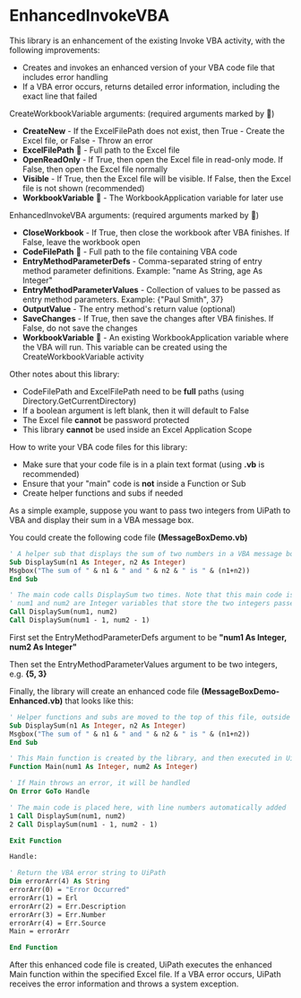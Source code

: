 # EnhancedInvokeVBA
This library is an enhancement of the existing Invoke VBA activity, with the following improvements:
- Creates and invokes an enhanced version of your VBA code file that includes error handling
- If a VBA error occurs, returns detailed error information, including the exact line that failed

CreateWorkbookVariable arguments: (required arguments marked by :triangular_flag_on_post:)
- **CreateNew** - If the ExcelFilePath does not exist, then True - Create the Excel file, or False - Throw an error
- **ExcelFilePath** :triangular_flag_on_post: - Full path to the Excel file
- **OpenReadOnly** - If True, then open the Excel file in read-only mode. If False, then open the Excel file normally
- **Visible** - If True, then the Excel file will be visible. If False, then the Excel file is not shown (recommended)
- **WorkbookVariable** :triangular_flag_on_post: - The WorkbookApplication variable for later use

EnhancedInvokeVBA arguments: (required arguments marked by :triangular_flag_on_post:)
- **CloseWorkbook** - If True, then close the workbook after VBA finishes. If False, leave the workbook open
- **CodeFilePath** :triangular_flag_on_post: - Full path to the file containing VBA code
- **EntryMethodParameterDefs** - Comma-separated string of entry method parameter definitions. Example: "name As String, age As Integer"
- **EntryMethodParameterValues** - Collection of values to be passed as entry method parameters. Example: {"Paul Smith", 37}
- **OutputValue** - The entry method's return value (optional)
- **SaveChanges** - If True, then save the changes after VBA finishes. If False, do not save the changes
- **WorkbookVariable** :triangular_flag_on_post: - An existing WorkbookApplication variable where the VBA will run. This variable can be created using the CreateWorkbookVariable activity

Other notes about this library:
- CodeFilePath and ExcelFilePath need to be **full** paths (using Directory.GetCurrentDirectory)
- If a boolean argument is left blank, then it will default to False
- The Excel file **cannot** be password protected
- This library **cannot** be used inside an Excel Application Scope

How to write your VBA code files for this library:
- Make sure that your code file is in a plain text format (using **.vb** is recommended)
- Ensure that your "main" code is **not** inside a Function or Sub
- Create helper functions and subs if needed

As a simple example, suppose you want to pass two integers from UiPath to VBA and display their sum in a VBA message box.

You could create the following code file **(MessageBoxDemo.vb)**

```vb
' A helper sub that displays the sum of two numbers in a VBA message box
Sub DisplaySum(n1 As Integer, n2 As Integer)
Msgbox("The sum of " & n1 & " and " & n2 & " is " & (n1+n2))
End Sub

' The main code calls DisplaySum two times. Note that this main code is NOT inside a Function or Sub.
' num1 and num2 are Integer variables that store the two integers passed from UiPath
Call DisplaySum(num1, num2)
Call DisplaySum(num1 - 1, num2 - 1)
```

First set the EntryMethodParameterDefs argument to be **"num1 As Integer, num2 As Integer"**

Then set the EntryMethodParameterValues argument to be two integers, e.g. **{5, 3}**

Finally, the library will create an enhanced code file **(MessageBoxDemo-Enhanced.vb)** that looks like this:

```vb
' Helper functions and subs are moved to the top of this file, outside the Main function
Sub DisplaySum(n1 As Integer, n2 As Integer)
Msgbox("The sum of " & n1 & " and " & n2 & " is " & (n1+n2))
End Sub

' This Main function is created by the library, and then executed in UiPath
Function Main(num1 As Integer, num2 As Integer)

' If Main throws an error, it will be handled
On Error GoTo Handle

' The main code is placed here, with line numbers automatically added
1 Call DisplaySum(num1, num2)
2 Call DisplaySum(num1 - 1, num2 - 1)

Exit Function

Handle:

' Return the VBA error string to UiPath
Dim errorArr(4) As String
errorArr(0) = "Error Occurred"
errorArr(1) = Erl
errorArr(2) = Err.Description
errorArr(3) = Err.Number
errorArr(4) = Err.Source
Main = errorArr

End Function
```

After this enhanced code file is created, UiPath executes the enhanced Main function within the specified Excel file. If a VBA error occurs, UiPath receives the error information and throws a system exception.
